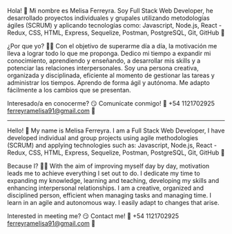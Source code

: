 Hola! 👋 Mi nombre es Melisa Ferreyra.
Soy Full Stack Web Developer, he desarrollado proyectos individuales y grupales utilizando metodologías ágiles (SCRUM) y aplicando tecnologías como: Javascript, Node.js, React - Redux, CSS, HTML, Express, Sequelize, Postman, PostgreSQL, Git, GitHub 🚀

¿Por que yo? 🙋‍♀️
Con el objetivo de superarme día a día, la motivación me lleva a lograr todo lo que me proponga.
Dedico mi tiempo a expandir mi conocimiento, aprendiendo y enseñando, a desarrollar mis skills y a potenciar las relaciones interpersonales.
Soy una persona creativa, organizada y disciplinada, eficiente al momento de gestionar las tareas y administrar los tiempos.
Aprendo de forma ágil y autónoma. Me adapto fácilmente a los cambios que se presentan.

Interesado/a en conocerme? 😏 Comunícate conmigo! 📲 +54 1121702925
ferreyramelisa91@gmail.com 📧


-------------------------------------------------------------------------------------------------------------------------------------------------------------------------

Hello! 👋 My name is Melisa Ferreyra.
I am a Full Stack Web Developer, I have developed individual and group projects using agile methodologies (SCRUM) and applying technologies such as: Javascript, Node.js, React - Redux, CSS, HTML, Express, Sequelize, Postman, PostgreSQL, Git, GitHub 🚀

Because I? 🙋‍♀️
With the aim of improving myself day by day, motivation leads me to achieve everything I set out to do.
I dedicate my time to expanding my knowledge, learning and teaching, developing my skills and enhancing interpersonal relationships.
I am a creative, organized and disciplined person, efficient when managing tasks and managing time.
I learn in an agile and autonomous way. I easily adapt to changes that arise.

Interested in meeting me? 😏 Contact me! 📲 +54 1121702925
ferreyramelisa91@gmail.com 📧
